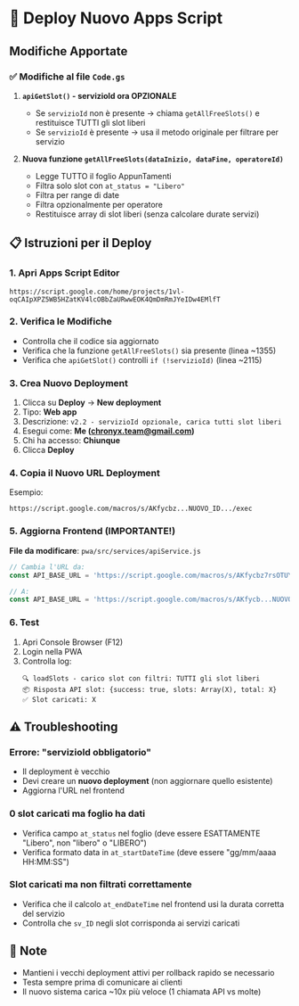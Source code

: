 # 🚀 Deploy Nuovo Apps Script

## Modifiche Apportate

### ✅ Modifiche al file `Code.gs`

1. **`apiGetSlot()` - servizioId ora OPZIONALE**
   - Se `servizioId` non è presente → chiama `getAllFreeSlots()` e restituisce TUTTI gli slot liberi
   - Se `servizioId` è presente → usa il metodo originale per filtrare per servizio

2. **Nuova funzione `getAllFreeSlots(dataInizio, dataFine, operatoreId)`**
   - Legge TUTTO il foglio AppunTamenti
   - Filtra solo slot con `at_status = "Libero"`
   - Filtra per range di date
   - Filtra opzionalmente per operatore
   - Restituisce array di slot liberi (senza calcolare durate servizi)

## 📋 Istruzioni per il Deploy

### 1. Apri Apps Script Editor
```
https://script.google.com/home/projects/1vl-oqCAIpXPZ5WB5HZatKV4lcOBbZaURwwEOK4QmDmRmJYeIDw4EMlfT
```

### 2. Verifica le Modifiche
- Controlla che il codice sia aggiornato
- Verifica che la funzione `getAllFreeSlots()` sia presente (linea ~1355)
- Verifica che `apiGetSlot()` controlli `if (!servizioId)` (linea ~2115)

### 3. Crea Nuovo Deployment
1. Clicca su **Deploy** → **New deployment**
2. Tipo: **Web app**
3. Descrizione: `v2.2 - servizioId opzionale, carica tutti slot liberi`
4. Esegui come: **Me (chronyx.team@gmail.com)**
5. Chi ha accesso: **Chiunque**
6. Clicca **Deploy**

### 4. Copia il Nuovo URL Deployment
Esempio:
```
https://script.google.com/macros/s/AKfycbz...NUOVO_ID.../exec
```

### 5. Aggiorna Frontend (IMPORTANTE!)

**File da modificare**: `pwa/src/services/apiService.js`

```javascript
// Cambia l'URL da:
const API_BASE_URL = 'https://script.google.com/macros/s/AKfycbz7rsOTUYpa83iPvyv_67HeBj7gtI2eXMc33wdvan-jpDP66-lsqGRQWpLa_cSMz46P/exec'

// A:
const API_BASE_URL = 'https://script.google.com/macros/s/AKfycb...NUOVO_ID.../exec'
```

### 6. Test
1. Apri Console Browser (F12)
2. Login nella PWA
3. Controlla log:
   ```
   🔍 loadSlots - carico slot con filtri: TUTTI gli slot liberi
   📦 Risposta API slot: {success: true, slots: Array(X), total: X}
   ✅ Slot caricati: X
   ```

## ⚠️ Troubleshooting

### Errore: "servizioId obbligatorio"
- Il deployment è vecchio
- Devi creare un **nuovo deployment** (non aggiornare quello esistente)
- Aggiorna l'URL nel frontend

### 0 slot caricati ma foglio ha dati
- Verifica campo `at_status` nel foglio (deve essere ESATTAMENTE "Libero", non "libero" o "LIBERO")
- Verifica formato data in `at_startDateTime` (deve essere "gg/mm/aaaa HH:MM:SS")

### Slot caricati ma non filtrati correttamente
- Verifica che il calcolo `at_endDateTime` nel frontend usi la durata corretta del servizio
- Controlla che `sv_ID` negli slot corrisponda ai servizi caricati

## 📝 Note
- Mantieni i vecchi deployment attivi per rollback rapido se necessario
- Testa sempre prima di comunicare ai clienti
- Il nuovo sistema carica ~10x più veloce (1 chiamata API vs molte)

